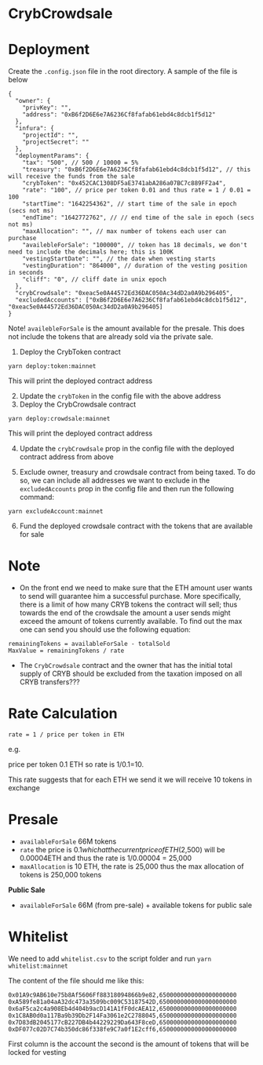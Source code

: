 # CrybCrowdsale

Deployment
===

Create the `.config.json` file in the root directory. A sample of the file is below


```
{
  "owner": {
    "privKey": "",
    "address": "0xB6f2D6E6e7A6236Cf8fafab61ebd4c8dcb1f5d12"
  },
  "infura": {
    "projectId": "",
    "projectSecret": ""
  },
  "deploymentParams": {
    "tax": "500", // 500 / 10000 = 5%
    "treasury": "0xB6f2D6E6e7A6236Cf8fafab61ebd4c8dcb1f5d12", // this will receive the funds from the sale
    "crybToken": "0x452CAC1308DF5aE3741abA286a07BC7c889FF2a4",
    "rate": "100", // price per token 0.01 and thus rate = 1 / 0.01 = 100
    "startTime": "1642254362", // start time of the sale in epoch (secs not ms)
    "endTime": "1642772762", // // end time of the sale in epoch (secs not ms)
    "maxAllocation": "", // max number of tokens each user can purchase
    "availebleForSale": "100000", // token has 18 decimals, we don't need to include the decimals here; this is 100K
    "vestingStartDate": "", // the date when vesting starts
    "vestingDuration": "864000", // duration of the vesting position in seconds
    "cliff": "0", // cliff date in unix epoch
  },
  "crybCrowdsale": "0xeac5e0A44572Ed36DAC050Ac34dD2a0A9b296405",
  "excludedAccounts": ["0xB6f2D6E6e7A6236Cf8fafab61ebd4c8dcb1f5d12", "0xeac5e0A44572Ed36DAC050Ac34dD2a0A9b296405]
}
```

Note! `availebleForSale` is the amount available for the presale. This does not include the tokens that are already sold via the private sale.

1. Deploy the CrybToken contract

`yarn deploy:token:mainnet`

This will print the deployed contract address

2. Update the `crybToken` in the config file with the above address
3. Deploy the CrybCrowdsale contract

`yarn deploy:crowdsale:mainnet`

This will print the deployed contract address

4. Update the `crybCrowdsale` prop in the config file with the deployed contract address from above

5. Exclude owner, treasury and crowdsale contract from being taxed. To do so, we can include all addresses we want to exclude in the `excludedAccounts` prop in the config file and then run the following command:

`yarn excludeAccount:mainnet`

6. Fund the deployed crowdsale contract with the tokens that are available for sale

Note
===

- On the front end we need to make sure that the ETH amount user wants to send will guarantee him a successful purchase. More specifically, there is a limit of how many CRYB tokens the contract will sell; thus towards the end of the crowdsale the amount a user sends might exceed the amount of tokens currently available. To find out the max one can send you should use the following equation:

```
remainingTokens = availableForSale - totalSold
MaxValue = remainingTokens / rate
```

- The `CrybCrowdsale` contract and the owner that has the initial total supply of CRYB should be excluded from the taxation imposed on all CRYB transfers???

Rate Calculation
===

`rate = 1 / price per token in ETH`

e.g. 

price per token 0.1 ETH so rate is 1/0.1=10. 

This rate suggests that for each ETH we send it we will receive 10 tokens in exchange

Presale
===

- `availableForSale` 66M tokens
- `rate` the price is $0.1 which at the current price of ETH ($2,500) will be 0.00004ETH and thus the rate is 1/0.00004 = 25,000
- `maxAllocation` is 10 ETH, the rate is 25,000 thus the max allocation of tokens is 250,000 tokens

**Public Sale**
- `availableForSale` 66M (from pre-sale) + available tokens for public sale

Whitelist
===

We need to add `whitelist.csv` to the script folder and run `yarn whitelist:mainnet`

The content of the file should me like this:

```
0x01A9c9AB610e75b8Af5606Ff88318094866b9e82,6500000000000000000000
0xA589fe81a04aA32dc473a3509bc009C53187542D,6500000000000000000000
0x6aF5ca2c4a908Eb4d404b9acD141A1fF0dcAEA12,6500000000000000000000
0x1C8AB0d0a117Ba9b39Db2F14Fa3061e2C2788045,6500000000000000000000
0x7D83dB2045177cB227DB4b44229229Da643F8ceD,6500000000000000000000
0xDF077c02D7C74b350dc86f338fe9C7a0f1E2cff6,6500000000000000000000
```

First column is the account the second is the amount of tokens that will be locked for vesting

